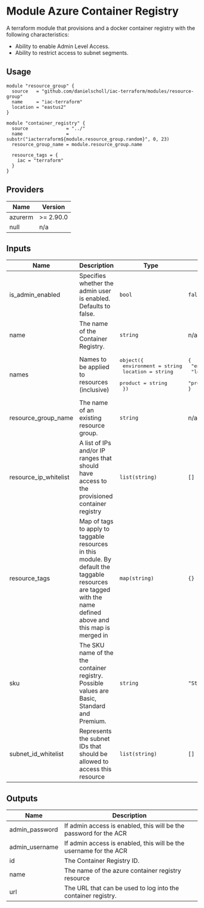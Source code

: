 # Module Azure Container Registry

A terraform module that provisions and a docker container registry with the following characteristics:

- Ability to enable Admin Level Access.
- Ability to restrict access to subnet segments.


## Usage

```
module "resource_group" {
  source   = "github.com/danielscholl/iac-terraform/modules/resource-group"
  name     = "iac-terraform"
  location = "eastus2"
}

module "container_registry" {
  source              = "../"
  name                = substr("iacterraform${module.resource_group.random}", 0, 23)
  resource_group_name = module.resource_group.name

  resource_tags = {
    iac = "terraform"
  }
}
```

<!--- BEGIN_TF_DOCS --->
## Providers

| Name | Version |
|------|---------|
| azurerm | >= 2.90.0 |
| null | n/a |

## Inputs

| Name | Description | Type | Default | Required |
|------|-------------|------|---------|:-----:|
| is\_admin\_enabled | Specifies whether the admin user is enabled. Defaults to false. | `bool` | `false` | no |
| name | The name of the Container Registry. | `string` | n/a | yes |
| names | Names to be applied to resources (inclusive) | <pre>object({<br>    environment = string<br>    location    = string<br>    product     = string<br>  })</pre> | <pre>{<br>  "environment": "tf",<br>  "location": "eastus2",<br>  "product": "iac"<br>}</pre> | no |
| resource\_group\_name | The name of an existing resource group. | `string` | n/a | yes |
| resource\_ip\_whitelist | A list of IPs and/or IP ranges that should have access to the provisioned container registry | `list(string)` | `[]` | no |
| resource\_tags | Map of tags to apply to taggable resources in this module. By default the taggable resources are tagged with the name defined above and this map is merged in | `map(string)` | `{}` | no |
| sku | The SKU name of the the container registry. Possible values are Basic, Standard and Premium. | `string` | `"Standard"` | no |
| subnet\_id\_whitelist | Represents the subnet IDs that should be allowed to access this resource | `list(string)` | `[]` | no |

## Outputs

| Name | Description |
|------|-------------|
| admin\_password | If admin access is enabled, this will be the password for the ACR |
| admin\_username | If admin access is enabled, this will be the username for the ACR |
| id | The Container Registry ID. |
| name | The name of the azure container registry resource |
| url | The URL that can be used to log into the container registry. |
<!--- END_TF_DOCS --->
